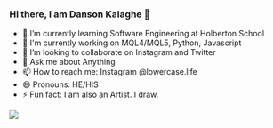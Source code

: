 ### Hi there, I am Danson Kalaghe 👋


- 🌱 I’m currently learning Software Engineering at Holberton School
- 🌱 I'm currently working on MQL4/MQL5, Python, Javascript
- 👯 I’m looking to collaborate on Instagram and Twitter
- 💬 Ask me about Anything
- 📫 How to reach me: Instagram @lowercase.life 
- 😄 Pronouns: HE/HIS
- ⚡ Fun fact: I am also an Artist. I draw.


<img src="https://github-readme-stats.vercel.app/api?username=lowercaselife&&show_icons=true&title_color=ffffff&icon_color=bb2acf&text_color=daf7dc&bg_color=151515">
